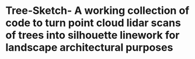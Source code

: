 # Tree-Sketch- A working collection of code to turn point cloud lidar scans of trees into silhouette linework for landscape architectural purposes
